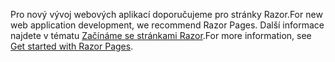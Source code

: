 <span data-ttu-id="c0bf4-101">Pro nový vývoj webových aplikací doporučujeme pro stránky Razor.</span><span class="sxs-lookup"><span data-stu-id="c0bf4-101">For new web application development, we recommend Razor Pages.</span></span> <span data-ttu-id="c0bf4-102">Další informace najdete v tématu [Začínáme se stránkami Razor](/aspnet/core/tutorials/razor-pages/razor-pages-start).</span><span class="sxs-lookup"><span data-stu-id="c0bf4-102">For more information, see [Get started with Razor Pages](/aspnet/core/tutorials/razor-pages/razor-pages-start).</span></span>